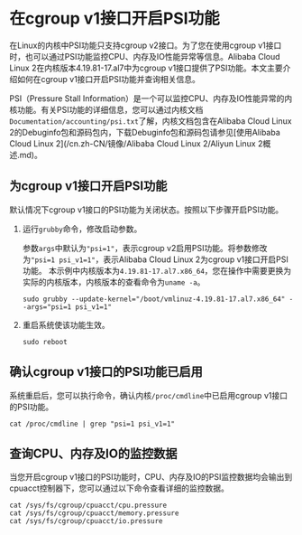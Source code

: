 # 在cgroup v1接口开启PSI功能

在Linux的内核中PSI功能只支持cgroup v2接口。为了您在使用cgroup v1接口时，也可以通过PSI功能监控CPU、内存及IO性能异常等信息。Alibaba Cloud Linux 2在内核版本4.19.81-17.al7中为cgroup v1接口提供了PSI功能。本文主要介绍如何在cgroup v1接口开启PSI功能并查询相关信息。

PSI（Pressure Stall Information）是一个可以监控CPU、内存及IO性能异常的内核功能。有关PSI功能的详细信息，您可以通过内核文档`Documentation/accounting/psi.txt`了解，内核文档包含在Alibaba Cloud Linux 2的Debuginfo包和源码包内，下载Debuginfo包和源码包请参见[使用Alibaba Cloud Linux 2](/cn.zh-CN/镜像/Alibaba Cloud Linux 2/Aliyun Linux 2概述.md)。

## 为cgroup v1接口开启PSI功能

默认情况下cgroup v1接口的PSI功能为关闭状态。按照以下步骤开启PSI功能。

1.  运行`grubby`命令，修改启动参数。

    参数`args`中默认为`"psi=1"`，表示cgroup v2启用PSI功能。将参数修改为`"psi=1 psi_v1=1"`，表示Alibaba Cloud Linux 2为cgroup v1接口开启PSI功能。 本示例中内核版本为`4.19.81-17.al7.x86_64`，您在操作中需要更换为实际的内核版本，内核版本的查看命令为`uname -a`。

    ```
    sudo grubby --update-kernel="/boot/vmlinuz-4.19.81-17.al7.x86_64" --args="psi=1 psi_v1=1"
    ```

2.  重启系统使该功能生效。

    ```
    sudo reboot
    ```


## 确认cgroup v1接口的PSI功能已启用

系统重启后，您可以执行命令，确认内核`/proc/cmdline`中已启用cgroup v1接口的PSI功能。

```
cat /proc/cmdline | grep "psi=1 psi_v1=1"
```

## 查询CPU、内存及IO的监控数据

当您开启cgroup v1接口的PSI功能时，CPU、内存及IO的PSI监控数据均会输出到cpuacct控制器下，您可以通过以下命令查看详细的监控数据。

```
cat /sys/fs/cgroup/cpuacct/cpu.pressure
cat /sys/fs/cgroup/cpuacct/memory.pressure
cat /sys/fs/cgroup/cpuacct/io.pressure
```

